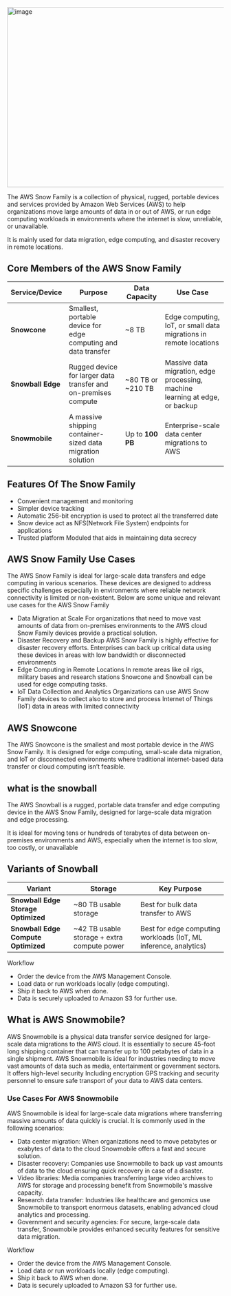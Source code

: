 <img width="1324" height="418" alt="image" src="https://github.com/user-attachments/assets/bf1874e3-d938-44f8-8129-9681f7b6d8c8" />

The AWS Snow Family is a collection of physical, rugged, portable devices and services provided by Amazon Web Services (AWS) to help organizations move large amounts of data in or out of AWS, or run edge computing workloads in environments where the internet is slow, unreliable, or unavailable.

It is mainly used for data migration, edge computing, and disaster recovery in remote locations.

## Core Members of the AWS Snow Family

| **Service/Device** | **Purpose**                                                    | **Data Capacity**   | **Use Case**                                                                 |
| ------------------ | -------------------------------------------------------------- | ------------------- | ---------------------------------------------------------------------------- |
| **Snowcone**       | Smallest, portable device for edge computing and data transfer | \~8 TB              | Edge computing, IoT, or small data migrations in remote locations            |
| **Snowball Edge**  | Rugged device for larger data transfer and on-premises compute | \~80 TB or \~210 TB | Massive data migration, edge processing, machine learning at edge, or backup |
| **Snowmobile**     | A massive shipping container-sized data migration solution     | Up to **100 PB**    | Enterprise-scale data center migrations to AWS                               |

## Features Of The Snow Family
- Convenient management and monitoring
- Simpler device tracking
- Automatic 256-bit encryption is used to protect all the transferred date
- Snow device act as NFS(Network File System) endpoints for applications
- Trusted platform Moduled that aids in maintaining data secrecy

## AWS Snow Family Use Cases
The AWS Snow Family is ideal for large-scale data transfers and edge computing in various scenarios. These devices are designed to address specific challenges especially in environments where reliable network connectivity is limited or non-existent. Below are some unique and relevant use cases for the AWS Snow Family

- Data Migration at Scale For organizations that need to move vast amounts of data from on-premises environments to the AWS cloud Snow Family devices provide a practical solution.
- Disaster Recovery and Backup AWS Snow Family is highly effective for disaster recovery efforts. Enterprises can back up critical data using these devices in areas with low bandwidth or disconnected environments
- Edge Computing in Remote Locations In remote areas like oil rigs, military bases and research stations Snowcone and Snowball can be used for edge computing tasks.
- IoT Data Collection and Analytics Organizations can use AWS Snow Family devices to collect also to store and process Internet of Things (IoT) data in areas with limited connectivity

## AWS Snowcone
The AWS Snowcone is the smallest and most portable device in the AWS Snow Family.
It is designed for edge computing, small-scale data migration, and IoT or disconnected environments where traditional internet-based data transfer or cloud computing isn’t feasible.

## what is the snowball
The AWS Snowball is a rugged, portable data transfer and edge computing device in the AWS Snow Family, designed for large-scale data migration and edge processing.

It is ideal for moving tens or hundreds of terabytes of data between on-premises environments and AWS, especially when the internet is too slow, too costly, or unavailable

## Variants of Snowball
| **Variant**                         | **Storage**                                  | **Key Purpose**                                                  |
| ----------------------------------- | -------------------------------------------- | ---------------------------------------------------------------- |
| **Snowball Edge Storage Optimized** | \~80 TB usable storage                       | Best for bulk data transfer to AWS                               |
| **Snowball Edge Compute Optimized** | \~42 TB usable storage + extra compute power | Best for edge computing workloads (IoT, ML inference, analytics) |

Workflow
- Order the device from the AWS Management Console.
- Load data or run workloads locally (edge computing).
- Ship it back to AWS when done.
- Data is securely uploaded to Amazon S3 for further use.

 ## What is AWS Snowmobile?
AWS Snowmobile is a physical data transfer service designed for large-scale data migrations to the AWS cloud. It is essentially to secure 45-foot long shipping container that can transfer up to 100 petabytes of data in a single shipment. AWS Snowmobile is ideal for industries needing to move vast amounts of data such as media, entertainment or government sectors. It offers high-level security Including encryption GPS tracking and security personnel to ensure safe transport of your data to AWS data centers.

### Use Cases For AWS Snowmobile
AWS Snowmobile is ideal for large-scale data migrations where transferring massive amounts of data quickly is crucial. It is commonly used in the following scenarios:

- Data center migration: When organizations need to move petabytes or exabytes of data to the cloud Snowmobile offers a fast and secure solution.
- Disaster recovery: Companies use Snowmobile to back up vast amounts of data to the cloud ensuring quick recovery in case of a disaster.
- Video libraries: Media companies transferring large video archives to AWS for storage and processing benefit from Snowmobile's massive capacity.
- Research data transfer: Industries like healthcare and genomics use Snowmobile to transport enormous datasets, enabling advanced cloud analytics and processing.
- Government and security agencies: For secure, large-scale data transfer, Snowmobile provides enhanced security features for sensitive data migration.

Workflow
- Order the device from the AWS Management Console.
- Load data or run workloads locally (edge computing).
- Ship it back to AWS when done.
- Data is securely uploaded to Amazon S3 for further use.
